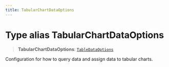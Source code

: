 ```yaml
---
title: TabularChartDataOptions
---
```


# Type alias TabularChartDataOptions

> **TabularChartDataOptions**: [`TableDataOptions`](../interfaces/interface.TableDataOptions.md)

Configuration for how to query data and assign data to tabular charts.
